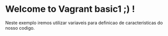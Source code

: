 # Welcome to Vagrant basic1 ;) !

Neste exemplo iremos utilizar variaveis para definicao de caracteristicas do nosso codigo.

